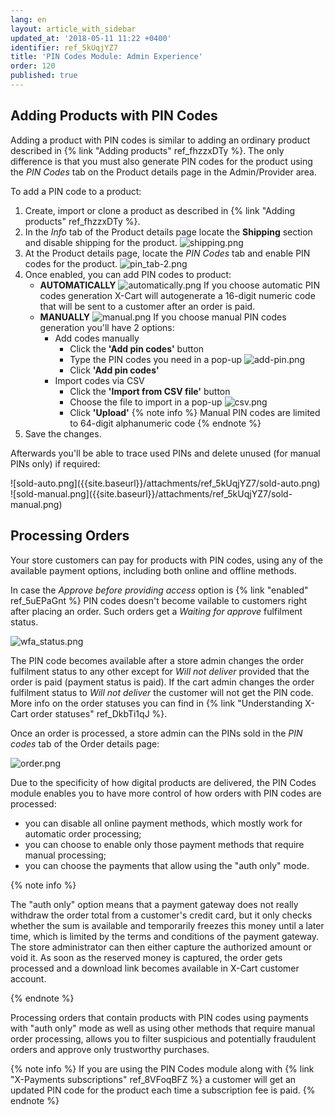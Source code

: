 ```yaml
---
lang: en
layout: article_with_sidebar
updated_at: '2018-05-11 11:22 +0400'
identifier: ref_5kUqjYZ7
title: 'PIN Codes Module: Admin Experience'
order: 120
published: true
---
```

## Adding Products with PIN Codes

Adding a product with PIN codes is similar to adding an ordinary product described in {% link "Adding products" ref_fhzzxDTy %}. The only difference is that you must also generate PIN codes for the product using the _PIN Codes_ tab on the Product details page in the Admin/Provider area.

To add a PIN code to a product:
1. Create, import or clone a product as described in {% link "Adding products" ref_fhzzxDTy %}.
2. In the _Info_ tab of the Product details page locate the **Shipping** section and disable shipping for the product.
  ![shipping.png]({{site.baseurl}}/attachments/ref_3sGGx0lV/shipping.png)
3. At the Product details page, locate the _PIN Codes_ tab and enable PIN codes for the product.
  ![pin_tab-2.png]({{site.baseurl}}/attachments/ref_5kUqjYZ7/pin_tab-2.png)
4. Once enabled, you can add PIN codes to product:
    * **AUTOMATICALLY**
    ![automatically.png]({{site.baseurl}}/attachments/ref_5kUqjYZ7/automatically.png)
    If you choose automatic PIN codes generation X-Cart will autogenerate a 16-digit numeric code that will be sent to a customer after an order is paid.
    * **MANUALLY**
    ![manual.png]({{site.baseurl}}/attachments/ref_5kUqjYZ7/manual.png)
    If you choose manual PIN codes generation you'll have 2 options:
      * Add codes manually
        * Click the **'Add pin codes'** button
        * Type the PIN codes you need in a pop-up
        ![add-pin.png]({{site.baseurl}}/attachments/ref_5kUqjYZ7/add-pin.png)
        * Click **'Add pin codes'**
      * Import codes via CSV
        * Click the **'Import from CSV file'** button
        * Choose the file to import in a pop-up
        ![csv.png]({{site.baseurl}}/attachments/ref_5kUqjYZ7/csv.png)
        * Click **'Upload'**
        {% note info %}
        Manual PIN codes are limited to 64-digit alphanumeric code
        {% endnote %}
5. Save the changes.

Afterwards you'll be able to trace used PINs and delete unused (for manual PINs only) if required:
<div class="ui stackable two column grid">
  <div class="column" markdown="span">![sold-auto.png]({{site.baseurl}}/attachments/ref_5kUqjYZ7/sold-auto.png)</div>
  <div class="column" markdown="span">![sold-manual.png]({{site.baseurl}}/attachments/ref_5kUqjYZ7/sold-manual.png)</div>
</div>

## Processing Orders

Your store customers can pay for products with PIN codes, using any of the available payment options, including both online and offline methods. 

In case the _Approve before providing access_ option is {% link "enabled" ref_5uEPaGnt %} PIN codes doesn't become vailable to customers right after placing an order.  Such orders get a _Waiting for approve_ fulfilment status. 

![wfa_status.png]({{site.baseurl}}/attachments/ref_3sGGx0lV/wfa_status.png)

The PIN code becomes available after a store admin changes the order fulfilment status to any other except for _Will not deliver_ provided that the order is paid (payment status is paid). If the cart admin changes the order fulfilment status to _Will not deliver_ the customer will not get the PIN code. More info on the order statuses you can find in {% link "Understanding X-Cart order statuses" ref_DkbTi1qJ %}.

Once an order is processed, a store admin can the PINs sold in the _PIN codes_ tab of the Order details page:

![order.png]({{site.baseurl}}/attachments/ref_5kUqjYZ7/order.png)

Due to the specificity of how digital products are delivered, the PIN Codes module enables you to have more control of how orders with PIN codes are processed: 
- you can disable all online payment methods, which mostly work for automatic order processing;
- you can choose to enable only those payment methods that require manual processing; 
- you can choose the payments that allow using the "auth only" mode. 

{% note info %}

The "auth only" option means that a payment gateway does not really withdraw the order total from a customer's credit card, but it only checks whether the sum is available and temporarily freezes this money until a later time, which is limited by the terms and conditions of the payment gateway. The store administrator can then either capture the authorized amount or void it. As soon as the reserved money is captured, the order gets processed and a download link becomes available in X-Cart customer account.

{% endnote %}

Processing orders that contain products with PIN codes using payments with "auth only" mode as well as using other methods that require manual order processing, allows you to filter suspicious and potentially fraudulent orders and approve only trustworthy purchases.

{% note info %}
If you are using the PIN Codes module along with {% link "X-Payments subscriptions" ref_8VFoqBFZ %} a customer will get an updated PIN code for the product each time a subscription fee is paid.
{% endnote %}
